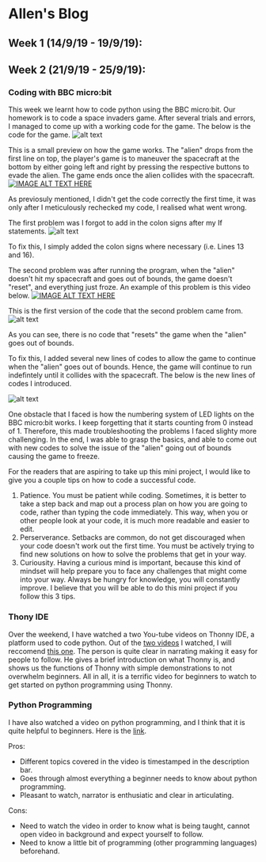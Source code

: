 # Allen's Blog
## Week 1 (14/9/19 - 19/9/19):
## Week 2 (21/9/19 - 25/9/19):
### Coding with BBC micro:bit
This week we learnt how to code python using the BBC micro:bit. Our homework is to code a space invaders game.
After several trials and errors, I managed to come up with a working code for the game. The below is the code for the game.
![alt text](https://imgur.com/LLkHFSz.png)

This is a small preview on how the game works. The "alien" drops from the first line on top, the player's game is to maneuver the spacecraft at the bottom by either going left and right by pressing the respective buttons to evade the alien. The game ends once the alien collides with the spacecraft.
[![IMAGE ALT TEXT HERE](http://img.youtube.com/vi/T7CeutXWiZE/0.jpg)](http://www.youtube.com/watch?v=T7CeutXWiZEE)

As previosuly mentioned, I didn't get the code correctly the first time, it was only after I meticulously rechecked my code, I realised what went wrong.

The first problem was I forgot to add in the colon signs after my If statements.
![alt text](https://imgur.com/WMcqX5b.png)

To fix this, I simply added the colon signs where necessary (i.e. Lines 13 and 16).

The second problem was after running the program, when the "alien" doesn't hit my spacecraft and goes out of bounds, the game doesn't "reset", and everything just froze. An example of this problem is this video below.
[![IMAGE ALT TEXT HERE](http://img.youtube.com/vi/hX4ReSyuBTU/0.jpg)](http://www.youtube.com/watch?v=hX4ReSyuBTU)

This is the first version of the code that the second problem came from.
![alt text](https://i.imgur.com/rwFM5x2.png)

As you can see, there is no code that "resets" the game when the "alien" goes out of bounds.

To fix this, I added several new lines of codes to allow the game to continue when the "alien" goes out of bounds. Hence, the game will continue to run indefintely until it collides with the spacecraft.
The below is the new lines of codes I introduced.

![alt text](https://imgur.com/p7fK6il.png)

One obstacle that I faced is how the numbering system of LED lights on the BBC micro:bit works. I keep forgetting that it starts counting from 0 instead of 1. Therefore, this made troubleshooting the problems I faced slighty more challenging. In the end, I was able to grasp the basics, and able to come out with new codes to solve the issue of the "alien" going out of bounds causing the game to freeze.

For the readers that are aspiring to take up this mini project, I would like to give you a couple tips on how to code a successful code.
1. Patience. You must be patient while coding. Sometimes, it is better to take a step back and map out a process plan on how you are going to code, rather than typing the code immediately. This way, when you or other people look at your code, it is much more readable and easier to edit.
2. Perserverance. Setbacks are common, do not get discouraged when your code doesn't work out the first time. You must be actively trying to find new solutions on how to solve the problems that get in your way.
3. Curiousity. Having a curious mind is important, because this kind of mindset will help prepare you to face any challenges that might come into your way. Always be hungry for knowledge, you will constantly improve.
I believe that you will be able to do this mini project if you follow this 3 tips.

### Thony IDE
Over the weekend, I have watched a two You-tube videos on Thonny IDE, a platform used to code python. 
Out of the [two videos](https://www.youtube.com/watch?v=lWaCl0WjNZI) I watched, I will reccomend [this one](https://www.youtube.com/watch?v=nwIgxrXP-X4). The person is quite clear in narrating making it easy for people to follow. 
He gives a brief introduction on what Thonny is, and shows us the functions of Thonny with simple demonstrations to not overwhelm beginners. 
All in all, it is a terrific video for beginners to watch to get started on python programming using Thonny.

### Python Programming
I have also watched a video on python programming, and I think that it is quite helpful to beginners. Here is the [link](https://www.youtube.com/watch?v=N4mEzFDjqtA).

Pros:

- Different topics covered in the video is timestamped in the description bar.
- Goes through almost everything a beginner needs to know about python programming.
- Pleasant to watch, narrator is enthusiatic and clear in articulating.

Cons:
- Need to watch the video in order to know what is being taught, cannot open video in background and expect yourself to follow.
- Need to know a little bit of programming (other programming languages) beforehand.

